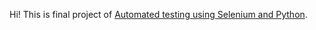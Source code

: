 Hi!
This is final project of [Automated testing using Selenium and Python](https://stepik.org/course/575/info).